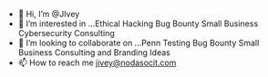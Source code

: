 - 👋 Hi, I’m @JIvey
- 👀 I’m interested in ...Ethical Hacking Bug Bounty Small Business Cybersecurity Consulting
- 💞️ I’m looking to collaborate on ...Penn Testing Bug Bounty Small Business Consulting and Branding Ideas
- 📫 How to reach me jivey@nodasocit.com
